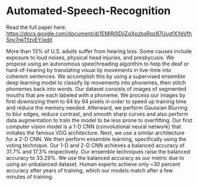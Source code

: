 # Automated-Speech-Recognition

Read the full paper here: https://docs.google.com/document/d/1EMjR0lDjjZqXpzbsRqz87UugfXYeVfhSny7nkTfzvEY/edit

More than 13% of U.S. adults suffer from hearing loss. Some causes include exposure to loud noises, physical head injuries, and presbycusis. We propose using an autonomous speechreading algorithm to help the deaf or hard-of-hearing by translating visual lip movements in live-time into coherent sentences. We accomplish this by using a supervised ensemble deep learning model to classify lip movements into phonemes, then stitch phonemes back into words. Our dataset consists of images of segmented mouths that are each labeled with a phoneme. We process our images by first downsizing them to 64 by 64 pixels in order to speed up training time and reduce the memory needed. Afterward, we perform Gaussian Blurring to blur edges, reduce contrast, and smooth sharp curves and also perform data augmentation to train the model to be less prone to overfitting. Our first computer vision model is a 1-D CNN (convolutional neural network) that imitates the famous VGG architecture. Next, we use a similar architecture for a 2-D CNN. We then perform ensemble learning, specifically using the voting technique. Our 1-D and 2-D CNN achieves a balanced accuracy of 31.7% and 17.3% respectively. Our ensemble techniques raise the balanced accuracy to 33.29%. We use the balanced accuracy as our metric due to using an unbalanced dataset. Human experts achieve only ~30 percent accuracy after years of training, which our models match after a few minutes of training. 
